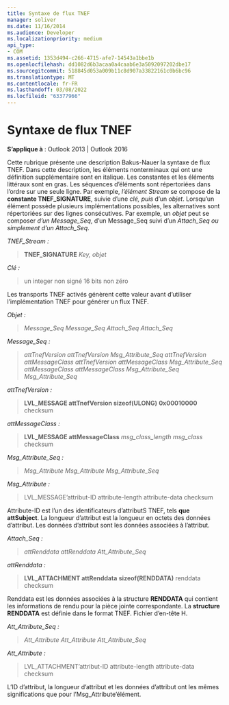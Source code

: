 ```yaml
---
title: Syntaxe de flux TNEF
manager: soliver
ms.date: 11/16/2014
ms.audience: Developer
ms.localizationpriority: medium
api_type:
- COM
ms.assetid: 1353d494-c266-4715-afe7-14543a1bbe1b
ms.openlocfilehash: dd1082d6b3acaa0a4caab6e3a5092097202dbe17
ms.sourcegitcommit: 518845d053a009b11c8d907a33822161c0b6bc96
ms.translationtype: MT
ms.contentlocale: fr-FR
ms.lasthandoff: 03/08/2022
ms.locfileid: "63377966"
---
```

# <a name="tnef-stream-syntax"></a>Syntaxe de flux TNEF

**S’applique à** : Outlook 2013 | Outlook 2016
 
Cette rubrique présente une description Bakus-Nauer la syntaxe de flux TNEF. Dans cette description, les éléments nonterminaux qui ont une définition supplémentaire sont en italique. Les constantes et les éléments littéraux sont en gras. Les séquences d’éléments sont répertoriées dans l’ordre sur une seule ligne. Par exemple, _l’élément Stream_ se compose de la **constante TNEF_SIGNATURE**, suivie d’une _clé, puis_ d’un _objet_. Lorsqu’un élément possède plusieurs implémentations possibles, les alternatives sont répertoriées sur des lignes consécutives. Par exemple, un _objet_  peut se composer _d’un Message_Seq_, d’un Message_Seq suivi d’un _Attach_Seq ou simplement_ _d’un Attach_Seq_.
 
 _TNEF_Stream :_
 
> **TNEF_SIGNATURE** _Key,_ _objet_

 _Clé :_
 
> un integer non signé 16 bits non zéro

Les transports TNEF activés génèrent cette valeur avant d’utiliser l’implémentation TNEF pour générer un flux TNEF.
 
 _Objet :_
 
> _Message_Seq Message_Seq Attach_Seq Attach_Seq_

 _Message_Seq :_
 
> _attTnefVersion attTnefVersion Msg_Attribute_Seq attTnefVersion attMessageClass attTnefVersion attMessageClass Msg_Attribute_Seq attMessageClass attMessageClass Msg_Attribute_Seq Msg_Attribute_Seq_

 _attTnefVersion :_
 
> **LVL_MESSAGE attTnefVersion sizeof(ULONG)** **0x00010000** checksum

 _attMessageClass :_
 
> **LVL_MESSAGE attMessageClass** _msg_class_length msg_class_ checksum

 _Msg_Attribute_Seq :_
 
> _Msg_Attribute Msg_Attribute Msg_Attribute_Seq_

 _Msg_Attribute :_
 
>  LVL_MESSAGE’attribut-ID attribute-length attribute-data checksum

Attribute-ID est l’un des identificateurs d’attributS TNEF, tels **que attSubject**. La longueur d’attribut est la longueur en octets des données d’attribut. Les données d’attribut sont les données associées à l’attribut.
 
 _Attach_Seq :_
 
> _attRenddata attRenddata Att_Attribute_Seq_

 _attRenddata :_
 
> **LVL_ATTACHMENT attRenddata** **sizeof(RENDDATA)** renddata checksum

Renddata est les données associées à la structure **RENDDATA** qui contient les informations de rendu pour la pièce jointe correspondante. La **structure RENDDATA** est définie dans le format TNEF. Fichier d’en-tête H.
 
 _Att_Attribute_Seq :_
 
> _Att_Attribute Att_Attribute Att_Attribute_Seq_

 _Att_Attribute :_
 
>  LVL_ATTACHMENT’attribut-ID attribute-length attribute-data checksum

L’ID d’attribut, la longueur d’attribut et les données d’attribut ont les mêmes significations que pour l’Msg_Attribute’élément.
 